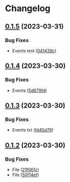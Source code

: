 # Changelog

## [0.1.5](https://github.com/terovirtanen/test-release-please-action/compare/events-v0.1.4...events-v0.1.5) (2023-03-31)


### Bug Fixes

* Events test ([041439c](https://github.com/terovirtanen/test-release-please-action/commit/041439c1094d8bee9d47c2d8f8a123c5239808c9))

## [0.1.4](https://github.com/terovirtanen/test-release-please-action/compare/events-v0.1.3...events-v0.1.4) (2023-03-30)


### Bug Fixes

* Events ([5d679fd](https://github.com/terovirtanen/test-release-please-action/commit/5d679fd9bae1dbc08db7fa41ae0d893e43a79641))

## [0.1.3](https://github.com/terovirtanen/test-release-please-action/compare/events-v0.1.2...events-v0.1.3) (2023-03-30)


### Bug Fixes

* Events txt ([fd45d79](https://github.com/terovirtanen/test-release-please-action/commit/fd45d79c30bf43bc0de987d8a721a818626ea7ce))

## [0.1.2](https://github.com/terovirtanen/test-release-please-action/compare/events-v0.1.1...events-v0.1.2) (2023-03-30)


### Bug Fixes

* File ([21f061c](https://github.com/terovirtanen/test-release-please-action/commit/21f061c387fa73afcfa07e6fa9ab0f1a6e5055c8))
* File ([50f14ef](https://github.com/terovirtanen/test-release-please-action/commit/50f14efbaf4175f1ff96c4a2784a6bac611fe524))
